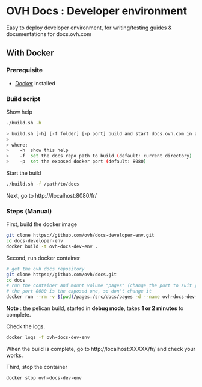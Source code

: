# OVH Docs : Developer environment 

Easy to deploy developer environment, for writing/testing guides & documentations for docs.ovh.com

## With Docker

### Prerequisite

- [Docker](https://docs.docker.com/install/) installed

### Build script

Show help

```sh
./build.sh -h

> build.sh [-h] [-f folder] [-p port] build and start docs.ovh.com in a docker container
>
> where:
>    -h  show this help
>    -f  set the docs repo path to build (default: current directory)
>    -p  set the exposed docker port (default: 8080)

```

Start the build

```sh
./build.sh -f /path/to/docs
```

Next, go to http:///localhost:8080/fr/

### Steps (Manual)

First, build the docker image
```sh
git clone https://github.com/ovh/docs-developer-env.git
cd docs-developer-env
docker build -t ovh-docs-dev-env .
```

Second, run docker container
```sh
# get the ovh docs repository
git clone https://github.com/ovh/docs.git
cd docs
# run the container and mount volume "pages" (change the port to suit your needs, here XXXXX)
# the port 8080 is the exposed one, so don't change it
docker run --rm -v $(pwd)/pages:/src/docs/pages -d --name ovh-docs-dev-env -p XXXXX:8080 ovh-docs-dev-env
```

__Note__ : the pelican build, started in __debug mode__, takes __1 or 2 minutes__ to complete. 

Check the logs.
```sh
docker logs -f ovh-docs-dev-env
```

When the build is complete, go to http://localhost:XXXXX/fr/ and check your works.

Third, stop the container
```sh
docker stop ovh-docs-dev-env
```
